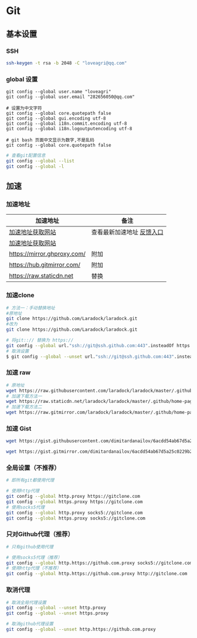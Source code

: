 # Git

## 基本设置

### SSH

```sh
ssh-keygen -t rsa -b 2048 -C "loveagri@qq.com"
```

### global 设置

```shell
git config --global user.name "loveagri"
git config --global user.email "282656050@qq.com"

# 设置为中文字符
git config --global core.quotepath false
git config --global gui.encoding utf-8
git config --global i18n.commit.encoding utf-8
git config --global i18n.logoutputencoding utf-8

# git bash 页面中文显示为数字,不是乱码
git config --global core.quotepath false
```

```sh
# 查看git配置信息
git config --global --list
git config --global -l
```

## 加速

### 加速地址

| 加速地址                                                   | 备注                                                         |
| ---------------------------------------------------------- | ------------------------------------------------------------ |
| [加速地址获取网站](https://www.7ed.net/gitmirror/hub.html) | 查看最新加速地址 [反馈入口](https://github.com/7ednet/yard/discussions) |
| [加速地址获取网站](https://gitclone.com/)                  |                                                              |
| https://mirror.ghproxy.com/                                | 附加                                                         |
| https://hub.gitmirror.com/                                 | 附加                                                         |
| https://raw.staticdn.net                                   | 替换                                                         |

### 加速clone

```sh
# 方法一：手动替换地址
#原地址
git clone https://github.com/Laradock/laradock.git
#改为
git clone https://github.com/Laradock/laradock.git

# 将git::// 替换为 https://
git config --global url."ssh://git@ssh.github.com:443".insteadOf https://github.com
# 取消设置
$ git config --global --unset url."ssh://git@ssh.github.com:443".insteadOf

```

### 加速 raw

```sh
# 原地址
wget https://raw.githubusercontent.com/laradock/laradock/master/.github/home-page-images/documentation-button.png
# 加速下载方法一
wget https://raw.staticdn.net/laradock/laradock/master/.github/home-page-images/documentation-button.png
# 加速下载方法二
wget https://raw.gitmirror.com/laradock/laradock/master/.github/home-page-images/documentation-button.png
```

### 加速 Gist

```sh 
wget https://gist.githubusercontent.com/dimitardanailov/6acdd54ab67d5a25c0229b2fe5bbb42b/raw/397f0873922a6aa48895074cc28d7f71c8261b81/create_user.sh

wget https://gist.gitmirror.com/dimitardanailov/6acdd54ab67d5a25c0229b2fe5bbb42b/raw/397f0873922a6aa48895074cc28d7f71c8261b81/create_user.sh
```

### 全局设置（不推荐）

```sh
# 即所有git都使用代理

# 使用http代理
git config --global http.proxy https://gitclone.com
git config --global https.proxy https://gitclone.com
# 使用socks5代理
git config --global http.proxy socks5://gitclone.com
git config --global https.proxy socks5://gitclone.com
```

### 只对Github代理（推荐）

```bash
# 只有github使用代理

# 使用socks5代理（推荐）
git config --global http.https://github.com.proxy socks5://gitclone.com
# 使用http代理（不推荐）
git config --global http.https://github.com.proxy http://gitclone.com
```

### 取消代理

```bash
# 取消全局代理设置
git config --global --unset http.proxy
git config --global --unset https.proxy

# 取消github代理设置
git config --global --unset http.https://github.com.proxy
```


